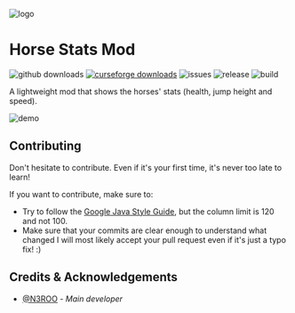 ![logo](https://github.com/N3ROO/HorseStatsMod/raw/MC_1.16.3/.github/resources/horsestatsmod.png)

# Horse Stats Mod
![github downloads](https://img.shields.io/github/downloads/n3roo/horsestatsmod/total.svg?label=github%20downloads)
[![curseforge downloads](http://cf.way2muchnoise.eu/full_409126_downloads.svg)](https://www.curseforge.com/minecraft/mc-mods/horse-statistics)
![issues](https://img.shields.io/github/issues/n3roo/horsestatsmod.svg)
![release](https://img.shields.io/github/release/n3roo/horsestatsmod.svg)
![build](https://img.shields.io/github/workflow/status/N3ROO/horsestatsmod/Build%20MC1.16.3?label=build%201.16.3)

A lightweight mod that shows the horses' stats (health, jump height and speed). 

![demo](https://github.com/N3ROO/HorseStatsMod/raw/MC_1.16.3/.github/resources/demo-1.0.0.gif)

## Contributing
Don't hesitate to contribute. Even if it's your first time, it's never too late to learn!

If you want to contribute, make sure to:
- Try to follow the [Google Java Style Guide](https://google.github.io/styleguide/javaguide.html), but the column limit is 120 and not 100.
- Make sure that your commits are clear enough to understand what changed
I will most likely accept your pull request even if it's just a typo fix! :)

## Credits & Acknowledgements

- [@N3ROO](https://github.com/N3ROO)  - *Main developer*
